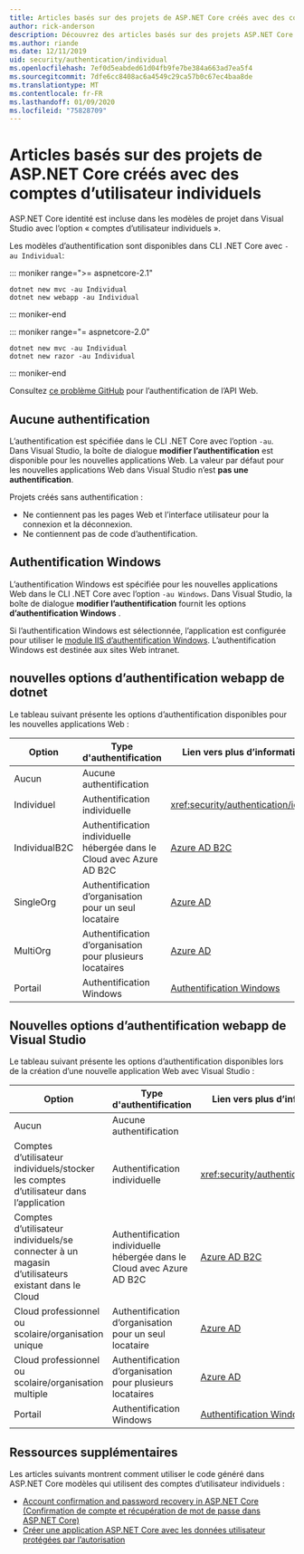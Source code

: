 ```yaml
---
title: Articles basés sur des projets de ASP.NET Core créés avec des comptes d’utilisateur individuels
author: rick-anderson
description: Découvrez des articles basés sur des projets ASP.NET Core créés avec des comptes d’utilisateur individuels.
ms.author: riande
ms.date: 12/11/2019
uid: security/authentication/individual
ms.openlocfilehash: 7ef0d5eabded61d04fb9fe7be384a663ad7ea5f4
ms.sourcegitcommit: 7dfe6cc8408ac6a4549c29ca57b0c67ec4baa8de
ms.translationtype: MT
ms.contentlocale: fr-FR
ms.lasthandoff: 01/09/2020
ms.locfileid: "75828709"
---
```

# <a name="articles-based-on-aspnet-core-projects-created-with-individual-user-accounts"></a>Articles basés sur des projets de ASP.NET Core créés avec des comptes d’utilisateur individuels

ASP.NET Core identité est incluse dans les modèles de projet dans Visual Studio avec l’option « comptes d’utilisateur individuels ».

Les modèles d’authentification sont disponibles dans CLI .NET Core avec `-au Individual`:

::: moniker range=">= aspnetcore-2.1"

```dotnetcli
dotnet new mvc -au Individual
dotnet new webapp -au Individual
```

::: moniker-end

::: moniker range="= aspnetcore-2.0"

```dotnetcli
dotnet new mvc -au Individual
dotnet new razor -au Individual
```

::: moniker-end

Consultez [ce problème GitHub](https://github.com/dotnet/AspNetCore/issues/5833) pour l’authentification de l’API Web.

<a name="no"></a>

## <a name="no-authentication"></a>Aucune authentification

L’authentification est spécifiée dans le CLI .NET Core avec l’option `-au`. Dans Visual Studio, la boîte de dialogue **modifier l’authentification** est disponible pour les nouvelles applications Web. La valeur par défaut pour les nouvelles applications Web dans Visual Studio n’est **pas une authentification**.

Projets créés sans authentification :

* Ne contiennent pas les pages Web et l’interface utilisateur pour la connexion et la déconnexion.
* Ne contiennent pas de code d’authentification.

<a name="win"></a>

## <a name="windows-authentication"></a>Authentification Windows

L’authentification Windows est spécifiée pour les nouvelles applications Web dans le CLI .NET Core avec l’option `-au Windows`. Dans Visual Studio, la boîte de dialogue **modifier l’authentification** fournit les options **d’authentification Windows** .

Si l’authentification Windows est sélectionnée, l’application est configurée pour utiliser le [module IIS d’authentification Windows](xref:host-and-deploy/iis/modules). L’authentification Windows est destinée aux sites Web intranet.

## <a name="dotnet-new-webapp-authentication-options"></a>nouvelles options d’authentification webapp de dotnet

Le tableau suivant présente les options d’authentification disponibles pour les nouvelles applications Web :

| Option | Type d'authentification | Lien vers plus d’informations |
 | ----------------- | ------------ | ---------- |
| Aucun            |  Aucune authentification | | 
| Individuel      |  Authentification individuelle | <xref:security/authentication/identity>
| IndividualB2C   |  Authentification individuelle hébergée dans le Cloud avec Azure AD B2C | [Azure AD B2C](/azure/active-directory-b2c/) |
| SingleOrg       |  Authentification d’organisation pour un seul locataire | [Azure AD](/azure/active-directory/develop/quickstart-v2-aspnet-core-webapp) |
| MultiOrg        |  Authentification d’organisation pour plusieurs locataires | [Azure AD](/azure/active-directory/develop/quickstart-v2-aspnet-core-webapp) |
| Portail         |  Authentification Windows | [Authentification Windows](xref:security/authentication/windowsauth)

## <a name="visual-studio-new-webapp-authentication-options"></a>Nouvelles options d’authentification webapp de Visual Studio

Le tableau suivant présente les options d’authentification disponibles lors de la création d’une nouvelle application Web avec Visual Studio :

| Option | Type d'authentification | Lien vers plus d’informations |
 | ----------------- | ------------ | ---------- |
| Aucun            |  Aucune authentification | | 
| Comptes d’utilisateur individuels/stocker les comptes d’utilisateur dans l’application |  Authentification individuelle | <xref:security/authentication/identity> |
| Comptes d’utilisateur individuels/se connecter à un magasin d’utilisateurs existant dans le Cloud |  Authentification individuelle hébergée dans le Cloud avec Azure AD B2C | [Azure AD B2C](/azure/active-directory-b2c/) |
| Cloud professionnel ou scolaire/organisation unique  |  Authentification d’organisation pour un seul locataire | [Azure AD](/azure/active-directory/develop/quickstart-v2-aspnet-core-webapp) |
| Cloud professionnel ou scolaire/organisation multiple |  Authentification d’organisation pour plusieurs locataires | [Azure AD](/azure/active-directory/develop/quickstart-v2-aspnet-core-webapp) |
| Portail         |  Authentification Windows | [Authentification Windows](xref:security/authentication/windowsauth)

## <a name="additional-resources"></a>Ressources supplémentaires

Les articles suivants montrent comment utiliser le code généré dans ASP.NET Core modèles qui utilisent des comptes d’utilisateur individuels :

* [Account confirmation and password recovery in ASP.NET Core (Confirmation de compte et récupération de mot de passe dans ASP.NET Core)](xref:security/authentication/accconfirm)
* [Créer une application ASP.NET Core avec les données utilisateur protégées par l’autorisation](xref:security/authorization/secure-data)
